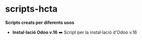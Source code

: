 # scripts-hcta
**Scripts creats per diferents usos**
 
- **Instal·lació Odoo v.16** ➡️ Script per la instal·lació d'Odoo v.16
